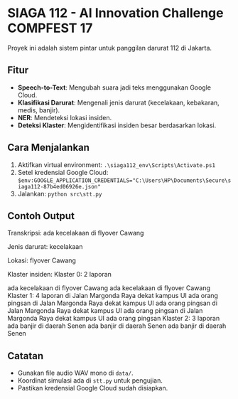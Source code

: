# SIAGA 112 - AI Innovation Challenge COMPFEST 17

Proyek ini adalah sistem pintar untuk panggilan darurat 112 di Jakarta.

## Fitur
- **Speech-to-Text**: Mengubah suara jadi teks menggunakan Google Cloud.
- **Klasifikasi Darurat**: Mengenali jenis darurat (kecelakaan, kebakaran, medis, banjir).
- **NER**: Mendeteksi lokasi insiden.
- **Deteksi Klaster**: Mengidentifikasi insiden besar berdasarkan lokasi.

## Cara Menjalankan
1. Aktifkan virtual environment: `.\siaga112_env\Scripts\Activate.ps1`
2. Setel kredensial Google Cloud: `$env:GOOGLE_APPLICATION_CREDENTIALS="C:\Users\HP\Documents\Secure\siaga112-87b4ed06926e.json"`
3. Jalankan: `python src\stt.py`

## Contoh Output
Transkripsi: ada kecelakaan di flyover Cawang

Jenis darurat: kecelakaan

Lokasi: flyover Cawang

Klaster insiden:
Klaster 0: 2 laporan

ada kecelakaan di flyover Cawang
ada kecelakaan di flyover Cawang
Klaster 1: 4 laporan
di Jalan Margonda Raya dekat kampus UI ada orang pingsan
di Jalan Margonda Raya dekat kampus UI ada orang pingsan
di Jalan Margonda Raya dekat kampus UI ada orang pingsan
di Jalan Margonda Raya dekat kampus UI ada orang pingsan
Klaster 2: 3 laporan
ada banjir di daerah Senen
ada banjir di daerah Senen
ada banjir di daerah Senen

## Catatan
- Gunakan file audio WAV mono di `data/`.
- Koordinat simulasi ada di `stt.py` untuk pengujian.
- Pastikan kredensial Google Cloud sudah disiapkan.